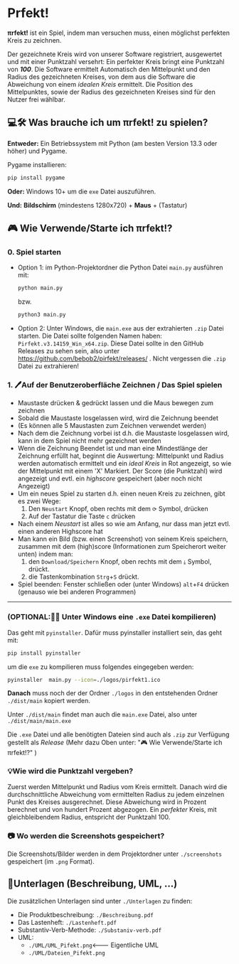 # Prfekt!

**πrfekt!** ist ein Spiel, indem man versuchen muss, einen möglichst
perfekten Kreis zu zeichnen.

Der gezeichnete Kreis wird von unserer Software registriert,
ausgewertet und mit einer Punktzahl versehrt: Ein
perfekter Kreis bringt eine Punktzahl von **_100_**.
Die Software ermittelt Automatisch den Mittelpunkt und den Radius
des gezeichneten Kreises, von dem aus die
Software die Abweichung von einem _idealen Kreis_
ermittelt.
Die Position des Mittelpunktes, sowie der Radius des gezeichneten Kreises
sind für den Nutzer frei wählbar.

## 💻🛠️ Was brauche ich um **πrfekt!** zu spielen?

**Entweder:**
Ein Betriebssystem mit Python (am besten Version 13.3 oder höher) und Pygame.

Pygame installieren:

```sh
pip install pygame
```

**Oder:**
Windows 10+ um die `exe` Datei auszuführen.

**Und:** **Bildschirm** (mindestens 1280x720) + **Maus** + (Tastatur)

## 🎮 Wie Verwende/Starte ich πrfekt!?

### 0. Spiel starten

- Option 1: im Python-Projektordner die Python Datei `main.py` ausführen
  mit:
  ```sh
  python main.py
  ```
  bzw.
  ```sh
  python3 main.py
  ```
- Option 2: Unter Windows, die `main.exe` aus der extrahierten `.zip` Datei starten.
  Die Datei sollte folgenden Namen haben: `Pirfekt.v3.14159_Win_x64.zip`.
  Diese Datei sollte in den GitHub Releases zu sehen sein, also unter
  <a>https://github.com/bebob2/pirfekt/releases/</a>
  . Nicht vergessen die `.zip` Datei zu extrahieren!

### 1. 🖊️Auf der Benutzeroberfläche Zeichnen / Das Spiel spielen

- Maustaste drücken & gedrückt lassen und die Maus bewegen zum zeichnen
- Sobald die Maustaste losgelassen wird, wird die Zeichnung beendet
- (Es können alle 5 Maustasten zum Zeichnen verwendet werden)
- Nach dem die Zeichnung vorbei ist d.h. die Maustaste losgelassen wird,
  kann in dem Spiel nicht mehr gezeichnet werden
- Wenn die Zeichnung Beendet ist und man eine Mindestlänge der Zeichnung erfüllt
  hat, beginnt die Auswertung: Mittelpunkt und Radius werden automatisch ermittelt und ein _ideal Kreis_ in Rot angezeigt, so wie der Mittelpunkt mit einem 'X' Markiert. Der Score (die Punktzahl) wird angezeigt und evtl. ein _highscore_ gespeichert (aber noch nicht Angezeigt)
- Um ein neues Spiel zu starten d.h. einen neuen Kreis zu zeichnen, gibt es zwei
  Wege:
  1. Den `Neustart` Knopf, oben rechts mit dem `⟳` Symbol, drücken
  2. Auf der Tastatur die Taste `c` drücken
- Nach einem _Neustart_ ist alles so wie am Anfang, nur dass man jetzt evtl.
  einen anderen Highscore hat
- Man kann ein Bild (bzw. einen Screenshot) von seinem Kreis speichern,
  zusammen mit dem (high)score (Informationen zum Speicherort weiter unten) indem man:
  1. den `Download/Speichern` Knopf, oben rechts mit dem `⤓` Symbol, drückt.
  2. die Tastenkombination `Strg`+`S` drückt.
- Spiel beenden: Fenster schließen oder (unter Windows) `alt`+`F4` drücken (genauso wie bei anderen Programmen)

---

### (OPTIONAL:🧑‍💻 Unter Windows eine `.exe` Datei kompilieren)

Das geht mit `pyinstaller`. Dafür muss pyinstaller installiert sein, das geht mit:

```sh
pip install pyinstaller
```

um die `exe` zu kompilieren muss folgendes eingegeben werden:

```sh
pyinstaller  main.py --icon=./logos/pirfekt1.ico
```

**Danach** muss noch der der Ordner `./logos` in den entstehenden Ordner `./dist/main` kopiert werden.

Unter `./dist/main` findet man auch die `main.exe` Datei, also unter `./dist/main/main.exe`

Die `.exe` Datei und alle benötigten Dateien sind auch als `.zip` zur Verfügung gestellt als _Release_ (Mehr dazu Oben unter: "🎮 Wie Verwende/Starte ich πrfekt!?" )

### 💡Wie wird die Punktzahl vergeben?

Zuerst werden Mittelpunkt und Radius vom Kreis ermittelt. Danach wird die durchschnittliche Abweichung vom ermittelten Radius zu jedem einzelnen Punkt des Kreises ausgerechnet. Diese Abweichung wird in Prozent berechnet und von hundert Prozent abgezogen. Ein _perfekter_ Kreis, mit gleichbleibendem Radius, entspricht der Punktzahl 100.

### 📷 Wo werden die Screenshots gespeichert?

Die Screenshots/Bilder werden in dem Projektordner unter `./screenshots` gespeichert (im `.png` Format).

## 📄Unterlagen (Beschreibung, UML, ...)

Die zusätzlichen Unterlagen sind unter `./Unterlagen` zu finden:

- Die Produktbeschreibung: `./Beschreibung.pdf`
- Das Lastenheft: `./Lastenheft.pdf`
- Substantiv-Verb-Methode: `./Substaniv-verb.pdf`
- UML:
  - `./UML/UML_Pifekt.png`<--- Eigentliche UML
  - `./UML/Dateien_Pifekt.png`
